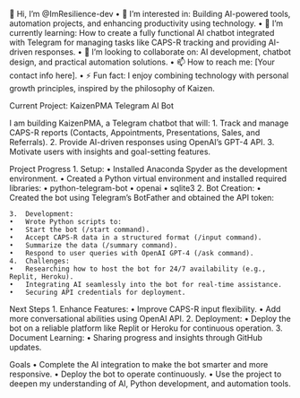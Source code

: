 👋 Hi, I’m @ImResilience-dev
	•	👀 I’m interested in: Building AI-powered tools, automation projects, and enhancing productivity using technology.
	•	🌱 I’m currently learning: How to create a fully functional AI chatbot integrated with Telegram for managing tasks like CAPS-R tracking and providing AI-driven responses.
	•	💞️ I’m looking to collaborate on: AI development, chatbot design, and practical automation solutions.
	•	📫 How to reach me: [Your contact info here].
	•	⚡ Fun fact: I enjoy combining technology with personal growth principles, inspired by the philosophy of Kaizen.

 Current Project: KaizenPMA Telegram AI Bot

I am building KaizenPMA, a Telegram chatbot that will:
	1.	Track and manage CAPS-R reports (Contacts, Appointments, Presentations, Sales, and Referrals).
	2.	Provide AI-driven responses using OpenAI’s GPT-4 API.
	3.	Motivate users with insights and goal-setting features.


Project Progress
	1.	Setup:
	•	Installed Anaconda Spyder as the development environment.
	•	Created a Python virtual environment and installed required libraries:
	•	python-telegram-bot
	•	openai
	•	sqlite3
	2.	Bot Creation:
	•	Created the bot using Telegram’s BotFather and obtained the API token:

 	3.	Development:
	•	Wrote Python scripts to:
	•	Start the bot (/start command).
	•	Accept CAPS-R data in a structured format (/input command).
	•	Summarize the data (/summary command).
	•	Respond to user queries with OpenAI GPT-4 (/ask command).
	4.	Challenges:
	•	Researching how to host the bot for 24/7 availability (e.g., Replit, Heroku).
	•	Integrating AI seamlessly into the bot for real-time assistance.
	•	Securing API credentials for deployment.

 Next Steps
	1.	Enhance Features:
	•	Improve CAPS-R input flexibility.
	•	Add more conversational abilities using OpenAI API.
	2.	Deployment:
	•	Deploy the bot on a reliable platform like Replit or Heroku for continuous operation.
	3.	Document Learning:
	•	Sharing progress and insights through GitHub updates.


 Goals
	•	Complete the AI integration to make the bot smarter and more responsive.
	•	Deploy the bot to operate continuously.
	•	Use the project to deepen my understanding of AI, Python development, and automation tools.


 
